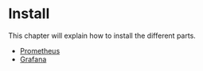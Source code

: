 # Install

This chapter will explain how to install the different parts.

- [Prometheus](./install/prometheus.md)
- [Grafana](./install/grafana.md) 